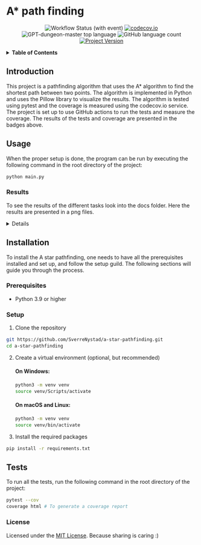 # A* path finding

<div align="center">

![Workflow Status (with event)](https://img.shields.io/github/actions/workflow/status/SverreNystad/a-star-pathfinding/build_and_test.yml)
[![codecov.io](https://codecov.io/github/SverreNystad/a-star-pathfinding/coverage.svg?branch=main)](https://codecov.io/github/SverreNystad/a-star-pathfinding?branch=main)
![GPT-dungeon-master top language](https://img.shields.io/github/languages/top/SverreNystad/a-star-pathfinding)
![GitHub language count](https://img.shields.io/github/languages/count/SverreNystad/a-star-pathfinding)
[![Project Version](https://img.shields.io/badge/version-1.0.0-blue)](https://img.shields.io/badge/version-1.0.0-blue)

</div>

<details>
  <summary> <b> Table of Contents </b> </summary>
  <ol>
    <li>
    <a href="#A* path finding"> A* path finding</a>
    </li>
    <li>
      <a href="#Introduction">Introduction</a>
    </li>
    </li>
    <li><a href="#Usage">Usage</a></li>
    <li><a href="#Installation">Installation</a>
      <ul>
        <li><a href="#Prerequisites">Prerequisites</a></li>
        <li><a href="#Setup">Setup</a></li>
      </ul>
    </li>
    <li><a href="#Tests">Tests</a></li>
    <li><a href="#license">License</a></li>
  </ol>
</details>

## Introduction
This project is a pathfinding algorithm that uses the A* algorithm to find the shortest path between two points. The algorithm is implemented in Python and uses the Pillow library to visualize the results. The algorithm is tested using pytest and the coverage is measured using the codecov.io service. The project is set up to use GitHub actions to run the tests and measure the coverage. The results of the tests and coverage are presented in the badges above.


## Usage
When the proper setup is done, the program can be run by executing the following command in the root directory of the project:
```bash
python main.py
```
### Results
To see the results of the different tasks look into the docs folder. Here the results are presented in a png files.
<details>

#### Task 1
![Task 1](docs/map_of_task_1.png)
![Task 1 exploration](docs/exploration_of_task_1.gif)
#### Task 2
![Task 2](docs/map_of_task_2.png)
![Task 2 exploration](docs/exploration_of_task_2.gif)
#### Task 3
![Task 3](docs/map_of_task_3.png)
![Task 3 exploration](docs/exploration_of_task_3.gif)
#### Task 4
![Task 4](docs/map_of_task_4.png)
![Task 4 exploration](docs/exploration_of_task_4.gif)
#### Task 5
![Task 5](docs/map_of_task_5.png)
![Task 5 exploration](docs/exploration_of_task_5.gif)
</details>

## Installation
To install the A star pathfinding, one needs to have all the prerequisites installed and set up, and follow the setup guild. The following sections will guide you through the process.
### Prerequisites
- Python 3.9 or higher

### Setup
1. Clone the repository
```bash
git https://github.com/SverreNystad/a-star-pathfinding.git
cd a-star-pathfinding
```
2. Create a virtual environment (optional, but recommended)
    #### On Windows:
    ```bash
    python3 -m venv venv
    source venv/Scripts/activate
    ```
    #### On macOS and Linux: 
    ```bash
    python3 -m venv venv
    source venv/bin/activate
    ```

3. Install the required packages
```bash
pip install -r requirements.txt
```


## Tests
To run all the tests, run the following command in the root directory of the project:
```bash
pytest --cov
coverage html # To generate a coverage report
```

### License
Licensed under the [MIT License](LICENSE). Because sharing is caring :)

